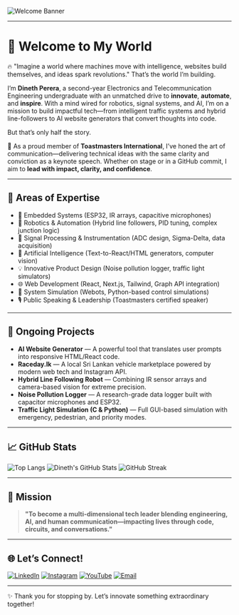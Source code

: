 ![Welcome Banner](https://readme-typing-svg.demolab.com?font=Fira+Code\&weight=700\&size=24\&pause=1000\&center=true\&vCenter=true\&width=800\&lines=Hi%2C+I'm+Dineth+Perera!;Electronics+Engineer+%7C+Robotics+Innovator+%7C+Toastmaster+%7C+Tech+Entrepreneur)

---

# 👋 Welcome to My World

🔥 "Imagine a world where machines move with intelligence, websites build themselves, and ideas spark revolutions." That’s the world I’m building.

I’m **Dineth Perera**, a second-year Electronics and Telecommunication Engineering undergraduate with an unmatched drive to **innovate**, **automate**, and **inspire**. With a mind wired for robotics, signal systems, and AI, I’m on a mission to build impactful tech—from intelligent traffic systems and hybrid line-followers to AI website generators that convert thoughts into code.

But that’s only half the story.

🎤 As a proud member of **Toastmasters International**, I’ve honed the art of communication—delivering technical ideas with the same clarity and conviction as a keynote speech. Whether on stage or in a GitHub commit, I aim to **lead with impact, clarity, and confidence**.

---

## 🧠 Areas of Expertise

* 🤖 Embedded Systems (ESP32, IR arrays, capacitive microphones)
* 🧭 Robotics & Automation (Hybrid line followers, PID tuning, complex junction logic)
* 📡 Signal Processing & Instrumentation (ADC design, Sigma-Delta, data acquisition)
* 🧠 Artificial Intelligence (Text-to-React/HTML generators, computer vision)
* 💡 Innovative Product Design (Noise pollution logger, traffic light simulators)
* 🌐 Web Development (React, Next.js, Tailwind, Graph API integration)
* 🧩 System Simulation (Webots, Python-based control simulations)
* 🎙️ Public Speaking & Leadership (Toastmasters certified speaker)

---

## 🚀 Ongoing Projects

* **AI Website Generator** — A powerful tool that translates user prompts into responsive HTML/React code.
* **Raceday.lk** — A local Sri Lankan vehicle marketplace powered by modern web tech and Instagram API.
* **Hybrid Line Following Robot** — Combining IR sensor arrays and camera-based vision for extreme precision.
* **Noise Pollution Logger** — A research-grade data logger built with capacitor microphones and ESP32.
* **Traffic Light Simulation (C & Python)** — Full GUI-based simulation with emergency, pedestrian, and priority modes.

---

## 📈 GitHub Stats

![Top Langs](https://github-readme-stats.vercel.app/api/top-langs/?username=dineth14\&layout=compact\&theme=radical)
![Dineth's GitHub Stats](https://github-readme-stats.vercel.app/api?username=dineth14\&show_icons=true\&theme=tokyonight)
![GitHub Streak](https://streak-stats.demolab.com?user=dineth14\&theme=gruvbox\&hide_border=true\&mode=weekly)

---

## 🎯 Mission

> **"To become a multi-dimensional tech leader blending engineering, AI, and human communication—impacting lives through code, circuits, and conversations."**

---

## 🌐 Let’s Connect!

[![LinkedIn](https://img.shields.io/badge/LinkedIn-blue?logo=linkedin\&logoColor=white)](https://www.linkedin.com/in/dineth14)
[![Instagram](https://img.shields.io/badge/Instagram-red?logo=instagram\&logoColor=white)](https://instagram.com/racedaylk)
[![YouTube](https://img.shields.io/badge/YouTube-black?logo=youtube\&logoColor=red)](https://youtube.com/@racedaylk)
[![Email](https://img.shields.io/badge/Email-darkgreen?logo=gmail\&logoColor=white)](mailto:youremail@gmail.com)

---

✨ Thank you for stopping by. Let’s innovate something extraordinary together!
